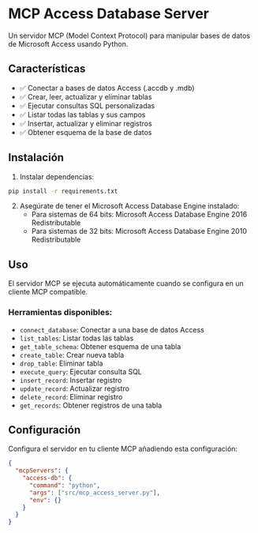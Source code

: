 # MCP Access Database Server

Un servidor MCP (Model Context Protocol) para manipular bases de datos de Microsoft Access usando Python.

## Características

- ✅ Conectar a bases de datos Access (.accdb y .mdb)
- ✅ Crear, leer, actualizar y eliminar tablas
- ✅ Ejecutar consultas SQL personalizadas
- ✅ Listar todas las tablas y sus campos
- ✅ Insertar, actualizar y eliminar registros
- ✅ Obtener esquema de la base de datos

## Instalación

1. Instalar dependencias:
```bash
pip install -r requirements.txt
```

2. Asegúrate de tener el Microsoft Access Database Engine instalado:
   - Para sistemas de 64 bits: Microsoft Access Database Engine 2016 Redistributable
   - Para sistemas de 32 bits: Microsoft Access Database Engine 2010 Redistributable

## Uso

El servidor MCP se ejecuta automáticamente cuando se configura en un cliente MCP compatible.

### Herramientas disponibles:

- `connect_database`: Conectar a una base de datos Access
- `list_tables`: Listar todas las tablas
- `get_table_schema`: Obtener esquema de una tabla
- `create_table`: Crear nueva tabla
- `drop_table`: Eliminar tabla
- `execute_query`: Ejecutar consulta SQL
- `insert_record`: Insertar registro
- `update_record`: Actualizar registro
- `delete_record`: Eliminar registro
- `get_records`: Obtener registros de una tabla

## Configuración

Configura el servidor en tu cliente MCP añadiendo esta configuración:

```json
{
  "mcpServers": {
    "access-db": {
      "command": "python",
      "args": ["src/mcp_access_server.py"],
      "env": {}
    }
  }
}
```